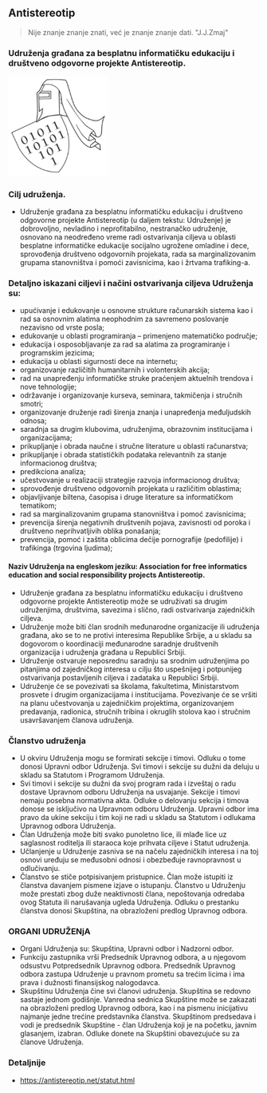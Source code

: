 ## Antistereotip 

> Nije znanje znanje znati, već je znanje znanje dati. "J.J.Zmaj"

### Udruženja građana za besplatnu informatičku edukaciju i društveno odgovorne projekte Antistereotip.

<p>
  <img src="https://github.com/antistereotip/antistereotip.github.io/blob/master/data/pics/antistereotiplogo.png" width="200"/>
</p>

### Cilj udruženja.

- Udruženje građana za besplatnu informatičku edukaciju i društveno odgovorne projekte Antistereotip (u daljem tekstu: Udruženje) je dobrovoljno, nevladino i neprofitabilno, nestranačko udruženje, osnovano na neodređeno vreme radi ostvarivanja ciljeva u oblasti besplatne informatičke edukacije socijalno ugrožene omladine i dece, sprovođenja društveno odgovornih projekata, rada sa marginalizovanim grupama stanovništva i pomoći zavisnicima, kao i žrtvama trafiking-a.

### Detaljno iskazani ciljevi i načini ostvarivanja ciljeva Udruženja su:

- upućivanje i edukovanje u osnovne strukture računarskih sistema kao i rad sa osnovnim alatima neophodnim za savremeno poslovanje nezavisno od vrste posla;
- edukovanje u oblasti programiranja – primenjeno matematičko područje;
- edukacija i osposobljavanje za rad sa alatima za programiranje i programskim jezicima;
- edukacija u oblasti sigurnosti dece na internetu;
- organizovanje različitih humanitarnih i volonterskih akcija;
- rad na unapređenju informatičke struke praćenjem aktuelnih trendova i nove tehnologije;
- održavanje i organizovanje kurseva, seminara, takmičenja i stručnih smotri;
- organizovanje druženje radi širenja znanja i unapređenja međuljudskih odnosa;
- saradnja sa drugim klubovima, udruženjima, obrazovnim institucijama i organizacijama;
- prikupljanje i obrada naučne i stručne literature u oblasti računarstva;
- prikupljanje i obrada statističkih podataka relevantnih za stanje informacionog društva;
- predikciona analiza;
- učestvovanje u realizaciji strategije razvoja informacionog društva;
- sprovođenje društveno odgovornih projekata u različitim oblastima;
- objavljivanje biltena, časopisa i druge literature sa informatičkom tematikom;
- rad sa marginalizovanim grupama stanovništva i pomoć zavisnicima;
- prevencija širenja negativnih društvenih pojava, zavisnosti od poroka i društveno neprihvatljivih oblika ponašanja;
- prevencija, pomoć i zaštita oblicima dečije pornografije (pedofilije) i trafikinga (trgovina ljudima);

#### Naziv Udruženja na engleskom jeziku: Association for free informatics education and social responsibility projects Antistereotip.

- Udruženje građana za besplatnu informatičku edukaciju i društveno odgovorne projekte Antistereotip može se udruživati sa drugim udruženjima, društvima, savezima i slično, radi ostvarivanja zajedničkih ciljeva.
- Udruženje može biti član srodnih međunarodne organizacije ili udruženja građana, ako se to ne protivi interesima Republike Srbije, a u skladu sa dogovorom o koordinaciji međunarodne saradnje društvenih organizacija i udruženja građana u Republici Srbiji.
- Udruženje ostvaruje neposrednu saradnju sa srodnim udruženjima po pitanjima od zajedničkog interesa u cilju što uspešnijeg i potpunijeg ostvarivanja postavljenih ciljeva i zadataka u Republici Srbiji.
- Udruženje će se povezivati sa školama, fakultetima, Ministarstvom prosvete i drugim organizacijama i institucijama. Povezivanje će se vršiti na planu učestvovanja u zajedničkim projektima, organizovanjem predavanja, radionica, stručnih tribina i okruglih stolova kao i stručnim usavršavanjem članova udruženja.

### Članstvo udruženja

- U okviru Udruženja mogu se formirati sekcije i timovi. Odluku o tome donosi Upravni odbor Udruženja. Svi timovi i sekcije su dužni da deluju u skladu sa Statutom i Programom Udruženja.
- Svi timovi i sekcije su dužni da svoj program rada i izveštaj o radu dostave Upravnom odboru Udruženja na usvajanje. Sekcije i timovi nemaju posebna normativna akta. Odluke o delovanju sekcija i timova donose se isključivo na Upravnom odboru Udruženja. Upravni odbor ima pravo da ukine sekciju i tim koji ne radi u skladu sa Statutom i odlukama Upravnog odbora Udruženja.
- Član Udruženja može biti svako punoletno lice, ili mlađe lice uz saglasnost roditelja ili staraoca koje prihvata ciljeve i Statut udruženja.
- Učlanjenje u Udruženje zasniva se na načelu zajedničkih interesa i na toj osnovi uređuju se međusobni odnosi i obezbeđuje ravnopravnost u odlučivanju.
- Članstvo se stiče potpisivanjem pristupnice. Član može istupiti iz članstva davanjem pismene izjave o istupanju. Članstvo u Udruženju može prestati zbog duže neaktivnosti člana, nepoštovanja odredaba ovog Statuta ili narušavanja ugleda Udruženja. Odluku o prestanku članstva donosi Skupština, na obrazloženi predlog Upravnog odbora.

### ORGANI UDRUŽENjA

- Organi Udruženja su: Skupština, Upravni odbor i Nadzorni odbor.
- Funkciju zastupnika vrši Predsednik Upravnog odbora, a u njegovom odsustvu Potpredsednik Upravnog odbora. Predsednik Upravnog odbora zastupa Udruženje u pravnom prometu sa trećim licima i ima prava i dužnosti finansijskog nalogodavca.
- Skupštinu Udruženja čine svi članovi udruženja. Skupština se redovno sastaje jednom godišnje. Vanredna sednica Skupštine može se zakazati na obrazloženi predlog Upravnog odbora, kao i na pismenu inicijativu najmanje jedne trećine predstavnika članstva. Skupštinom predsedava i vodi je predsednik Skupštine - član Udruženja koji je na početku, javnim glasanjem, izabran. Odluke donete na Skupštini obavezujuće su za članove Udruženja.

### Detaljnije

- https://antistereotip.net/statut.html



